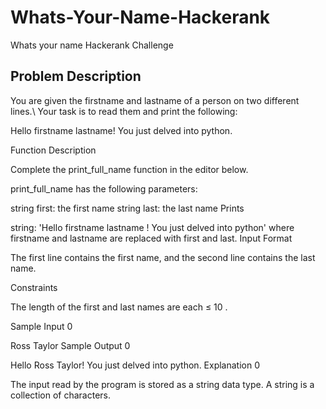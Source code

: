 # Whats-Your-Name-Hackerank
 Whats your name Hackerank Challenge
 
 ## Problem Description
 You are given the firstname and lastname of a person on two different lines.\ 
 Your task is to read them and print the following:

  Hello firstname lastname! You just delved into python.

  Function Description

  Complete the print_full_name function in the editor below.

  print_full_name has the following parameters:

  string first: the first name
  string last: the last name
  Prints

  string: 'Hello firstname lastname ! You just delved into python' where firstname and lastname are replaced with first and last.
  Input Format

  The first line contains the first name, and the second line contains the last name.

  Constraints

  The length of the first and last names are each ≤ 10 .

  Sample Input 0

  Ross
  Taylor
  Sample Output 0

  Hello Ross Taylor! You just delved into python.
  Explanation 0

  The input read by the program is stored as a string data type. A string is a collection of characters.

